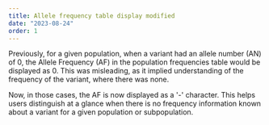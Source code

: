 ```yaml
---
title: Allele frequency table display modified
date: "2023-08-24"
order: 1
---
```


Previously, for a given population, when a variant had an allele number (AN) of 0, the Allele Frequency (AF) in the population frequencies table would be displayed as 0. This was misleading, as it implied understanding of the frequency of the variant, where there was none.

Now, in those cases, the AF is now displayed as a '-' character. This helps users distinguish at a glance when there is no frequency information known about a variant for a given population or subpopulation.

<!-- end_excerpt -->


